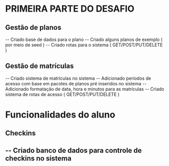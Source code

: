 # PRIMEIRA PARTE DO DESAFIO

## Gestão de planos
-- Criado base de dados para o plano
-- Criado alguns planos de exemplo ( por meio de seed )
-- Criado rotas para o sistema ( GET/POST/PUT/DELETE )


## Gestão de matrículas
-- Criado sistema de matrículas no sistema
-- Adicionado períodos de acesso com base em pacotes de planos pré inseridos no sistema
-- Adicionado formatação de data, hora e minutos para as matrículas
-- Criado sistema de rotas de acesso ( GET/POST/PUT/DELETE )

# Funcionalidades do aluno

## Checkins
-- Criado banco de dados para controle de checkins no sistema
--
